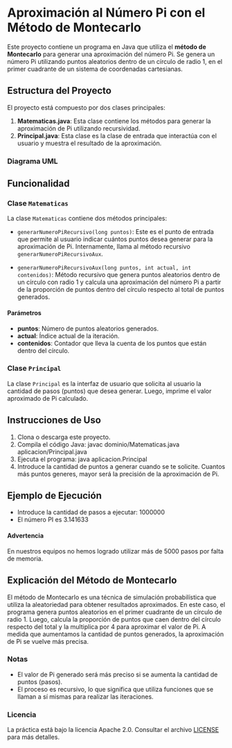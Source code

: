 # Aproximación al Número Pi con el Método de Montecarlo

Este proyecto contiene un programa en Java que utiliza el **método de Montecarlo** para generar una aproximación del número Pi. Se genera un número Pi utilizando puntos aleatorios dentro de un círculo de radio 1, en el primer cuadrante de un sistema de coordenadas cartesianas.

## Estructura del Proyecto

El proyecto está compuesto por dos clases principales:

1. **Matematicas.java**: Esta clase contiene los métodos para generar la aproximación de Pi utilizando recursividad.
2. **Principal.java**: Esta clase es la clase de entrada que interactúa con el usuario y muestra el resultado de la aproximación.

### Diagrama UML

## Funcionalidad

### Clase `Matematicas`

La clase `Matematicas` contiene dos métodos principales:

- `generarNumeroPiRecursivo(long puntos)`: Este es el punto de entrada que permite al usuario indicar cuántos puntos desea generar para la aproximación de Pi. Internamente, llama al método recursivo `generarNumeroPiRecursivoAux`.

- `generarNumeroPiRecursivoAux(long puntos, int actual, int contenidos)`: Método recursivo que genera puntos aleatorios dentro de un círculo con radio 1 y calcula una aproximación del número Pi a partir de la proporción de puntos dentro del círculo respecto al total de puntos generados.

#### Parámetros
- **puntos**: Número de puntos aleatorios generados.
- **actual**: Índice actual de la iteración.
- **contenidos**: Contador que lleva la cuenta de los puntos que están dentro del círculo.

### Clase `Principal`

La clase `Principal` es la interfaz de usuario que solicita al usuario la cantidad de pasos (puntos) que desea generar. Luego, imprime el valor aproximado de Pi calculado.

## Instrucciones de Uso

1. Clona o descarga este proyecto.
2. Compila el código Java:
   javac dominio/Matematicas.java aplicacion/Principal.java
3. Ejecuta el programa: java aplicacion.Principal
4. Introduce la cantidad de puntos a generar cuando se te solicite. Cuantos más puntos generes, mayor será la precisión de la aproximación de Pi.

## Ejemplo de Ejecución

- Introduce la cantidad de pasos a ejecutar: 1000000
- El número PI es 3.141633

#### Advertencia
En nuestros equipos no hemos logrado utilizar más de 5000 pasos por falta de memoria.

## Explicación del Método de Montecarlo

El método de Montecarlo es una técnica de simulación probabilística que utiliza la aleatoriedad para obtener resultados aproximados. En este caso, el programa genera puntos aleatorios en el primer cuadrante de un círculo de radio 1. Luego, calcula la proporción de puntos que caen dentro del círculo respecto del total y la multiplica por 4 para aproximar el valor de Pi. A medida que aumentamos la cantidad de puntos generados, la aproximación de Pi se vuelve más precisa.

### Notas

- El valor de Pi generado será más preciso si se aumenta la cantidad de puntos (pasos).
- El proceso es recursivo, lo que significa que utiliza funciones que se llaman a sí mismas para realizar las iteraciones.

### Licencia

La práctica está bajo la licencia Apache 2.0. Consultar el archivo <a href="https://github.com/Matthew-PV/Repositorio-Progra-II/blob/223f28c0018ad52110a3acefa323baa34ec01dac/LICENSE">LICENSE</a> para
más detalles.